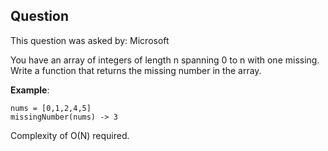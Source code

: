## Question
This question was asked by: Microsoft

You have an array of integers of length n spanning 0 to n with one missing. Write a function that returns the missing number in the array.

**Example**:
```
nums = [0,1,2,4,5]
missingNumber(nums) -> 3
```
Complexity of O(N) required.

<!-- ## Solution
There are two ways we can solve this problem. One way through logical iteration and another through mathematical formulation. We can look at both as they both hold O(N) complexity.

The first would be through general iteration through the array. We can pass in the array and create a set which will hold each value in the input array. Then we create a for loop that will span the range from 0 to n, and look to see if each number is in the set we just created. If it isn't, we return the missing number.

```
def missingNumber(nums):
    num_set = set(nums)
    n = len(nums) + 1
    for number in range(n):
        if number not in num_set:
            return number
```

The second solution requires formulating an equation. If we know that one number is supposed to be missing from 0 to n, then we can solve for the missing number by taking the sum of numbers from 0 to n and subtracting it from the sum of the input array with the missing value.

An equation for the sum of numbers from 0 to n is (n + 1) * (n + 2)/2.
Now all we have to do is apply the internal sum function to the input array, and then subtract the values from each other.

```
def missingNumber(nums):
    n = len(nums)
    total = (n + 1)*(n + 2)/2
    sum_of_nums = sum(nums)
    return total - sum_of_nums
``` -->
